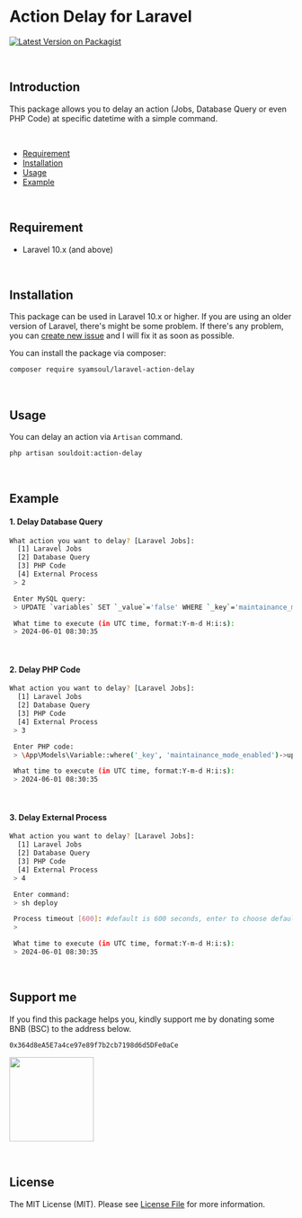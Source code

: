 # Action Delay for Laravel



[![Latest Version on Packagist](https://img.shields.io/packagist/v/syamsoul/laravel-action-delay.svg?style=flat-square)](https://packagist.org/packages/syamsoul/laravel-action-delay)


&nbsp;
## Introduction

This package allows you to delay an action (Jobs, Database Query or even PHP Code) at specific datetime with a simple command.


&nbsp;
* [Requirement](#requirement)
* [Installation](#installation)
* [Usage](#usage)
* [Example](#example)


&nbsp;
&nbsp;
## Requirement

* Laravel 10.x (and above)


&nbsp;
&nbsp;
## Installation


This package can be used in Laravel 10.x or higher. If you are using an older version of Laravel, there's might be some problem. If there's any problem, you can [create new issue](https://github.com/syamsoul/laravel-action-delay/issues) and I will fix it as soon as possible.

You can install the package via composer:

``` bash
composer require syamsoul/laravel-action-delay
```

&nbsp;
&nbsp;
## Usage

You can delay an action via `Artisan` command.
``` bash
php artisan souldoit:action-delay
```

&nbsp;
&nbsp;
## Example

#### 1. Delay Database Query
```bash
What action you want to delay? [Laravel Jobs]:
  [1] Laravel Jobs
  [2] Database Query
  [3] PHP Code
  [4] External Process
 > 2

 Enter MySQL query:
 > UPDATE `variables` SET `_value`='false' WHERE `_key`='maintainance_mode_enabled'

 What time to execute (in UTC time, format:Y-m-d H:i:s):
 > 2024-06-01 08:30:35
```

&nbsp;
#### 2. Delay PHP Code
```bash
What action you want to delay? [Laravel Jobs]:
  [1] Laravel Jobs
  [2] Database Query
  [3] PHP Code
  [4] External Process
 > 3

 Enter PHP code:
 > \App\Models\Variable::where('_key', 'maintainance_mode_enabled')->update(['_value' => 'false']); \App\Models\Variable::where('_key', 'new_feature_enabled')->update(['_value' => 'true']);

 What time to execute (in UTC time, format:Y-m-d H:i:s):
 > 2024-06-01 08:30:35
```

&nbsp;
#### 3. Delay External Process
```bash
What action you want to delay? [Laravel Jobs]:
  [1] Laravel Jobs
  [2] Database Query
  [3] PHP Code
  [4] External Process
 > 4

 Enter command:
 > sh deploy

 Process timeout [600]: #default is 600 seconds, enter to choose default value
 >

 What time to execute (in UTC time, format:Y-m-d H:i:s):
 > 2024-06-01 08:30:35
```

&nbsp;
&nbsp;
## Support me

If you find this package helps you, kindly support me by donating some BNB (BSC) to the address below.

```
0x364d8eA5E7a4ce97e89f7b2cb7198d6d5DFe0aCe
```

<img src="https://info.souldoit.com/img/wallet-address-bnb-bsc.png" width="150">


&nbsp;
&nbsp;
## License

The MIT License (MIT). Please see [License File](LICENSE) for more information.